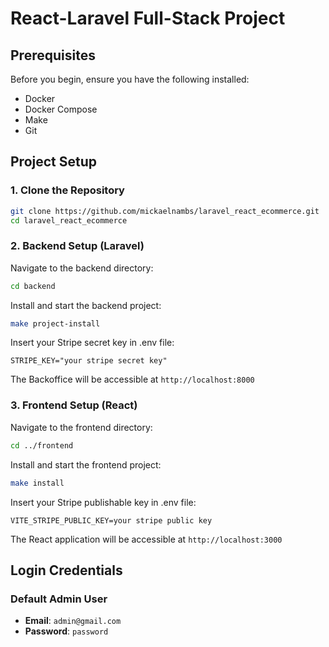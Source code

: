 # React-Laravel Full-Stack Project

## Prerequisites

Before you begin, ensure you have the following installed:
- Docker
- Docker Compose
- Make
- Git

## Project Setup

### 1. Clone the Repository

```bash
git clone https://github.com/mickaelnambs/laravel_react_ecommerce.git
cd laravel_react_ecommerce
```

### 2. Backend Setup (Laravel)

Navigate to the backend directory:
```bash
cd backend
```

Install and start the backend project:
```bash
make project-install
```

Insert your Stripe secret key in .env file:
```
STRIPE_KEY="your stripe secret key"
```

The Backoffice will be accessible at `http://localhost:8000`

### 3. Frontend Setup (React)

Navigate to the frontend directory:
```bash
cd ../frontend
```

Install and start the frontend project:
```bash
make install
```

Insert your Stripe publishable key in .env file:
```
VITE_STRIPE_PUBLIC_KEY=your stripe public key
```

The React application will be accessible at `http://localhost:3000`

## Login Credentials

### Default Admin User
- **Email**: `admin@gmail.com`
- **Password**: `password`